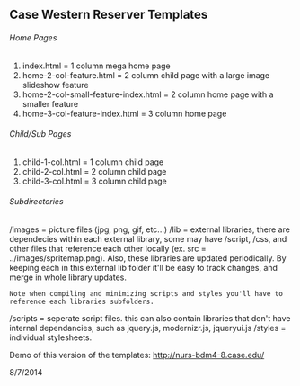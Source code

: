 
<h2>Case Western Reserver Templates</h2>

<h6>Home Pages</h6>

<ol>
	<li>index.html = 1 column mega home page</li>
	<li>home-2-col-feature.html = 2 column child page with a large image slideshow feature</li>
	<li>home-2-col-small-feature-index.html = 2 column home page with a smaller feature</li>	
	<li>home-3-col-feature-index.html = 3 column home page</li>
</ol> 
<h6>Child/Sub Pages</h6>
<ol>
	<li>child-1-col.html = 1 column child page</li>
	<li>child-2-col.html = 2 column child page</li>
	<li>child-3-col.html = 3 column child page</li>
</ol> 
<h6>Subdirectories</h6>

/images = picture files (jpg, png, gif, etc...)
/lib = external libraries, there are dependecies within each external library, some may have /script, /css, and other files that reference 
	each other locally (ex. src = ../images/spritemap.png). Also, these libraries are updated periodically. 
	By keeping each in this external lib folder it'll be easy to track changes, and merge in whole library updates.
	
	Note when compiling and minimizing scripts and styles you'll have to reference each libraries subfolders.

/scripts = seperate script files. this can also contain libraries that don't have internal dependancies, such as jquery.js, modernizr.js, jqueryui.js
/styles =  individual stylesheets.

Demo of this version of the templates: http://nurs-bdm4-8.case.edu/
<p>8/7/2014</p>